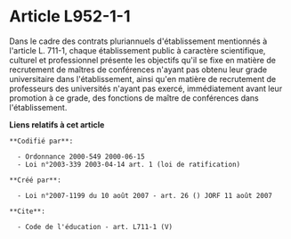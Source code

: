 # Article L952-1-1

Dans le cadre des contrats pluriannuels d'établissement mentionnés à l'article L. 711-1, chaque établissement public à
caractère scientifique, culturel et professionnel présente les objectifs qu'il se fixe en matière de recrutement de maîtres
de conférences n'ayant pas obtenu leur grade universitaire dans l'établissement, ainsi qu'en matière de recrutement de
professeurs des universités n'ayant pas exercé, immédiatement avant leur promotion à ce grade, des fonctions de maître de
conférences dans l'établissement.

**Liens relatifs à cet article**

	**Codifié par**:

	  - Ordonnance 2000-549 2000-06-15
	  - Loi n°2003-339 2003-04-14 art. 1 (loi de ratification)

	**Créé par**:

	  - Loi n°2007-1199 du 10 août 2007 - art. 26 () JORF 11 août 2007

	**Cite**:

	  - Code de l'éducation - art. L711-1 (V)
